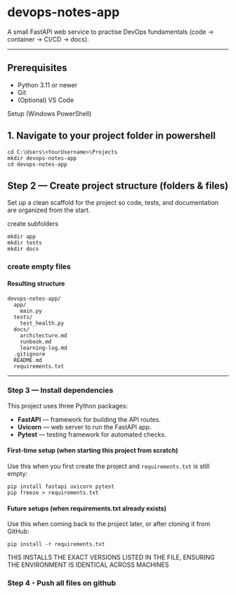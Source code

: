 # devops-notes-app
A small FastAPI web service to practise DevOps fundamentals (code → container → CI/CD → docs).

---

## Prerequisites
- Python 3.11 or newer
- Git
- (Optional) VS Code



Setup (Windows PowerShell)

## 1. Navigate to your project folder in powershell
```
cd C:\Users\<YourUsername>\Projects
mkdir devops-notes-app
cd devops-notes-app
```


## Step 2 — Create project structure (folders & files)

Set up a clean scaffold for the project so code, tests, and documentation are organized from the start.

create subfolders
```
mkdir app
mkdir tests
mkdir docs
```

### create empty files

#### Resulting structure

```
devops-notes-app/
  app/
    main.py
  tests/
    test_health.py
  docs/
    architecture.md
    runbook.md
    learning-log.md
  .gitignore
  README.md
  requirements.txt
```
---

### Step 3 — Install dependencies

This project uses three Python packages:

- **FastAPI** — framework for building the API routes.  
- **Uvicorn** — web server to run the FastAPI app.  
- **Pytest** — testing framework for automated checks.  


####  First-time setup (when starting this project from scratch)
Use this when you first create the project and `requirements.txt` is still empty:

```
pip install fastapi uvicorn pytest
pip freeze > requirements.txt
```

#### Future setups (when requirements.txt already exists)
Use this when coming back to the project later, or after cloning it from GitHub:

```
pip install -r requirements.txt
```
THIS INSTALLS THE EXACT VERSIONS LISTED IN THE FILE, ENSURING THE ENVIRONMENT IS IDENTICAL ACROSS MACHINES


### Step 4 - Push all files on github


